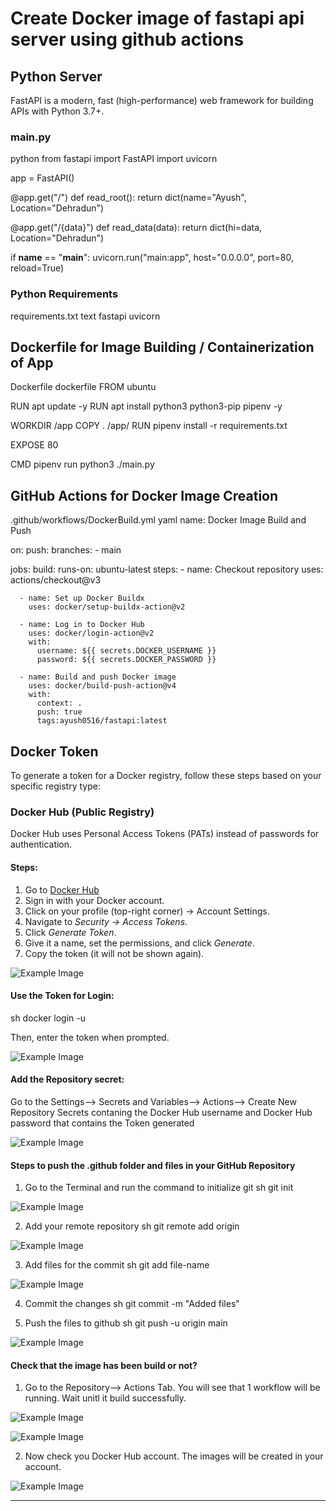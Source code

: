 # Create Docker image of fastapi api server using github actions

## Python Server

FastAPI is a modern, fast (high-performance) web framework for building APIs with Python 3.7+.

### main.py
python
from fastapi import FastAPI
import uvicorn

app = FastAPI()

@app.get("/")
def read_root():
    return dict(name="Ayush", Location="Dehradun")

@app.get("/{data}")
def read_data(data):
    return dict(hi=data, Location="Dehradun")

if __name__ == "__main__":
    uvicorn.run("main:app", host="0.0.0.0", port=80, reload=True)


### Python Requirements
requirements.txt
text
fastapi
uvicorn


## Dockerfile for Image Building / Containerization of App

Dockerfile
dockerfile
FROM ubuntu

RUN apt update -y
RUN apt install python3 python3-pip pipenv -y

WORKDIR /app
COPY . /app/
RUN pipenv install -r requirements.txt

EXPOSE 80

CMD pipenv run python3 ./main.py



## GitHub Actions for Docker Image Creation

.github/workflows/DockerBuild.yml
yaml
name: Docker Image Build and Push

on:
  push:
    branches:
      - main

jobs:
  build:
    runs-on: ubuntu-latest
    steps: 
      - name: Checkout repository
        uses: actions/checkout@v3

      - name: Set up Docker Buildx
        uses: docker/setup-buildx-action@v2

      - name: Log in to Docker Hub
        uses: docker/login-action@v2
        with:
          username: ${{ secrets.DOCKER_USERNAME }}  
          password: ${{ secrets.DOCKER_PASSWORD }}  

      - name: Build and push Docker image
        uses: docker/build-push-action@v4
        with:
          context: .
          push: true
          tags:ayush0516/fastapi:latest



## Docker Token
To generate a token for a Docker registry, follow these steps based on your specific registry type:

### Docker Hub (Public Registry)
Docker Hub uses Personal Access Tokens (PATs) instead of passwords for authentication.

#### Steps:
1. Go to [Docker Hub](https://hub.docker.com/)
2. Sign in with your Docker account.
3. Click on your profile (top-right corner) → Account Settings.
4. Navigate to *Security → Access Tokens*.
5. Click *Generate Token*.
6. Give it a name, set the permissions, and click *Generate*.
7. Copy the token (it will not be shown again).

![Example Image](https://github.com/Ayush-hh/FastAPI/blob/main/SS1.png)

#### Use the Token for Login:
sh
docker login -u <your-docker-username> 

Then, enter the token when prompted.

![Example Image](https://github.com/Ayush-hh/FastAPI/blob/main/SS2.png)

#### Add the Repository secret:
Go to the Settings--> Secrets and Variables--> Actions--> Create New Repository Secrets contaning the Docker Hub username and Docker Hub password that contains the Token generated

![Example Image](https://github.com/Ayush-hh/FastAPI/blob/main/SS3.png)

#### Steps to push the .github folder and files in your GitHub Repository
1. Go to the Terminal and run the command to initialize git
sh
git init

![Example Image](https://github.com/Ayush-hh/FastAPI/blob/main/SS4.png)

2. Add your remote repository
sh
git remote add origin <your-github-repo-url>

![Example Image](https://github.com/Ayush-hh/FastAPI/blob/main/SS5.png)

3. Add files for the commit
sh
git add file-name

![Example Image](https://github.com/Ayush-hh/FastAPI/blob/main/SS6.png)

4. Commit the changes
sh
git commit -m "Added files"


5. Push the files to github
sh
git push -u origin main

![Example Image](https://github.com/Ayush-hh/FastAPI/blob/main/SS7.png)

#### Check that the image has been build or not?
1. Go to the Repository--> Actions Tab. You will see that 1 workflow will be running. Wait unitl it build successfully.

![Example Image](https://github.com/Ayush-hh/FastAPI/blob/main/SS8.png)

![Example Image](https://github.com/Ayush-hh/FastAPI/blob/main/SS9.png)

2. Now check you Docker Hub account. The images will be created in your account.

![Example Image](https://github.com/Ayush-hh/FastAPI/blob/main/SS10.png)

---
